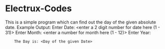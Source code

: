 # Electrux-Codes

This is a simple program which can find out the day of the given absolute date.
	Example Output:
		Enter Date: <enter a 2 digit number for date here (1 - 31)> <Press Enter>
		Enter Month: <enter a number for month here (1 - 12)> <Press Enter>
		Enter Year: <enter a number for year here> <Press Enter>
		
		The Day is: <Day of the given Date>

